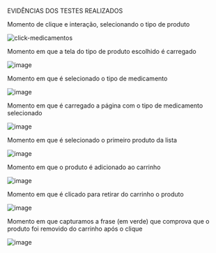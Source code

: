 EVIDÊNCIAS DOS TESTES REALIZADOS

Momento de clique e interação, selecionando o tipo de produto

![click-medicamentos](https://user-images.githubusercontent.com/63316218/157713324-9fe57dd0-c26a-43e9-b38b-4c09309b4f28.png)


Momento em que a tela do tipo de produto escolhido é carregado

![image](https://user-images.githubusercontent.com/63316218/157713750-0555e189-9e93-445b-9a07-cc94cf54a30e.png)


Momento em que é selecionado o tipo de medicamento

![image](https://user-images.githubusercontent.com/63316218/157714092-a9652a3c-a17c-42db-9af5-8a5e2996bba8.png)


Momento em que é carregado a página com o tipo de medicamento selecionado

![image](https://user-images.githubusercontent.com/63316218/157714300-ce59ae8f-4490-4926-a278-ac39782cdffd.png)


Momento em que é selecionado o primeiro produto da lista

![image](https://user-images.githubusercontent.com/63316218/157714461-ab441263-1d33-4f22-a1d9-238fd8aaf163.png)


Momento em que o produto é adicionado ao carrinho

![image](https://user-images.githubusercontent.com/63316218/157714691-df50cfb1-3f77-427c-851d-331e7f64cac8.png)


Momento em que é clicado para retirar do carrinho o produto

![image](https://user-images.githubusercontent.com/63316218/157715197-29905026-7e10-41cc-a28a-160d83d241e2.png)


Momento em que capturamos a frase (em verde) que comprova que o produto foi removido do carrinho após o clique

![image](https://user-images.githubusercontent.com/63316218/157715417-a773756e-b58c-4055-bc3e-c5a0bf991211.png)


